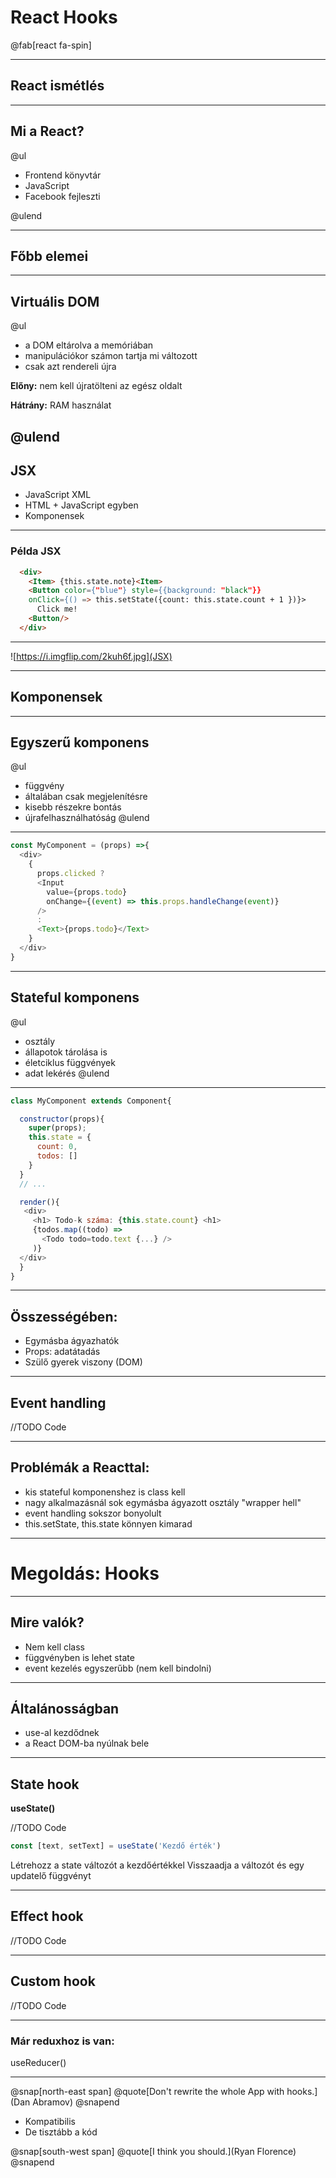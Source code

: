 
# React Hooks

@fab[react fa-spin]

---

## React ismétlés

---

## Mi a React?
@ul

- Frontend könyvtár
- JavaScript
- Facebook fejleszti

@ulend

---

## Főbb elemei

---

## Virtuális DOM

@ul

- a DOM eltárolva a memóriában
- manipulációkor számon tartja mi változott
- csak azt rendereli újra


**Előny:** nem kell újratölteni az egész oldalt

**Hátrány:** RAM használat

@ulend
---

## JSX

- JavaScript XML
- HTML + JavaScript egyben
- Komponensek

---

### Példa JSX

```HTML
  <div>
    <Item> {this.state.note}<Item>
    <Button color={"blue"} style={{background: "black"}}
    onClick={() => this.setState({count: this.state.count + 1 })}>
      Click me!
    <Button/>
  </div>
```
---

![https://i.imgflip.com/2kuh6f.jpg](JSX)

---

  ## Komponensek

---

  ## Egyszerű komponens

@ul
  - függvény
  - általában csak megjelenítésre
  - kisebb részekre bontás
  - újrafelhasználhatóság
@ulend

---

```javascript
const MyComponent = (props) =>{
  <div>
    {
      props.clicked ?
      <Input
        value={props.todo}
        onChange={(event) => this.props.handleChange(event)}
      />
      :
      <Text>{props.todo}</Text>
    }
  </div>
}
```

---

  ## Stateful komponens

@ul
  - osztály
  - állapotok tárolása is
  - életciklus függvények
  - adat lekérés
@ulend

---

```javascript
class MyComponent extends Component{

  constructor(props){
    super(props);
    this.state = {
      count: 0,
      todos: []
    }
  }
  // ...

  render(){
   <div>
     <h1> Todo-k száma: {this.state.count} <h1>
     {todos.map((todo) =>
       <Todo todo=todo.text {...} />
     )}
  </div>
  }
}
```

---

  ## Összességében:

  - Egymásba ágyazhatók
  - Props: adatátadás
  - Szülő gyerek viszony (DOM)

---

  ## Event handling

  //TODO Code

---

## Problémák a Reacttal:

  - kis stateful komponenshez is class kell
  - nagy alkalmazásnál sok egymásba ágyazott osztály "wrapper hell"
  - event handling sokszor bonyolult
  - this.setState, this.state könnyen kimarad

---

# Megoldás: Hooks

---

  ## Mire valók?

  - Nem kell class
  - függvényben is lehet state
  - event kezelés egyszerűbb (nem kell bindolni)

---

  ## Általánosságban

  - use-al kezdődnek
  - a React DOM-ba nyúlnak bele

---

## State hook
**useState()**

  //TODO Code
  ```javascript
  const [text, setText] = useState('Kezdő érték')
  ```

  Létrehozz a state változót a kezdőértékkel
  Visszaadja a változót és egy updatelő függvényt

---

## Effect hook
  //TODO Code

---

## Custom hook

//TODO Code

---

### Már reduxhoz is van:

useReducer()

---

@snap[north-east span]
@quote[Don't rewrite the whole App with hooks.](Dan Abramov)
@snapend

- Kompatibilis
- De tisztább a kód

@snap[south-west span]
@quote[I think you should.](Ryan Florence)
@snapend
